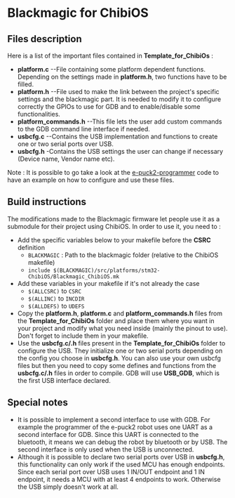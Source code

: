 Blackmagic for ChibiOS
======================

Files description
-----------------
Here is a list of the important files contained in **Template_for_ChibiOs** :

- **platform.c** --File containing some platform dependent functions. Depending on the settings made in **platform.h**, two functions have to be filled.
- **platform.h** --File used to make the link between the project's specific settings and the blackmagic part. It is needed to modify it to configure correctly the GPIOs to use for GDB and to enable/disable some functionalities.
- **platform_commands.h** --This file lets the user add custom commands to the GDB command line interface if needed.
- **usbcfg.c** --Contains the USB implementation and functions to create one or two serial ports over USB.
- **usbcfg.h** -Contains the USB settings the user can change if necessary (Device name, Vendor name etc).

Note : It is possible to go take a look at the [e-puck2-programmer](https://github.com/e-puck2/e-puck2-programmer) code to have an example on how to configure and use these files.

Build instructions
------------------
The modifications made to the Blackmagic firmware let people use it as a submodule for their project using ChibiOS.
In order to use it, you need to :

- Add the specific variables below to your makefile before the **CSRC** definition
  - ``BLACKMAGIC`` : Path to the blackmagic folder (relative to the ChibiOS makefile)
  - ``include $(BLACKMAGIC)/src/platforms/stm32-ChibiOS/Blackmagic_ChibiOS.mk``
- Add these variables in your makefile if it's not already the case
	-	``$(ALLCSRC)`` 	to 	``CSRC``
	-	``$(ALLINC)`` 	to 	``INCDIR``
	-	``$(ALLDEFS)`` 	to 	``UDEFS``
- Copy the **platform.h**, **platform.c** and **platform_commands.h** files from the **Template_for_ChibiOs** folder and place them where you want in your project and modify what you need inside (mainly the pinout to use). Don't forget to include them in your makefile. 
- Use the **usbcfg.c/.h** files present in the **Template_for_ChibiOs** folder to configure the USB. They initialize one or two serial ports depending on the config you choose in **usbcfg.h**. You can also use your own usbcfg files but then you need to copy some defines and functions from the **usbcfg.c/.h** files in order to compile. GDB will use **USB_GDB**, which is the first USB interface declared.

Special notes
-------------
- It is possible to implement a second interface to use with GDB. For example the programmer of the e-puck2 robot uses one UART as a second interface for GDB. Since this UART is connected to the bluetooth, it means we can debug the robot by bluetooth or by USB. The second interface is only used when the USB is unconnected.
- Although it is possible to declare two serial ports over USB in **usbcfg.h**, this functionality can only work if the used MCU has enough endpoints. Since each serial port over USB uses 1 IN/OUT endpoint and 1 IN endpoint, it needs a MCU with at least 4 endpoints to work. Otherwise the USB simply doesn't work at all.